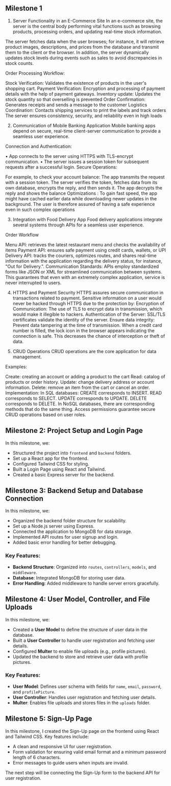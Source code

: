 ## Milestone 1

1. Server Functionality in an E-Commerce Site
In an e-commerce site, the server is the central body performing vital functions such as browsing products, processing orders, and updating real-time stock information.

The server fetches data when the user browses; for instance, it will retrieve product images, descriptions, and prices from the database and transmit them to the client or the browser. In addition, the server dynamically updates stock levels during events such as sales to avoid discrepancies in stock counts.

Order Processing Workflow:

Stock Verification: Validates the existence of products in the user's shopping cart. Payment Verification: Encryption and processing of payment details with the help of payment gateways. Inventory update: Updates the stock quantity so that overselling is prevented Order Confirmation: Generates receipts and sends a message to the customer Logistics Coordination: Contacts shipping services to print the labels and track orders The server ensures consistency, security, and reliability even in high loads

2. Communication of Mobile Banking Application
Mobile banking apps depend on secure, real-time client-server communication to provide a seamless user experience.

Connection and Authentication:

• App connects to the server using HTTPS with TLS-encrypt communication. • The server issues a session token for subsequent requests after a successful login. Secure Operations:

For example, to check your account balance: The app transmits the request with a session token. The server verifies the token, fetches data from its own database, encrypts the reply, and then sends it. The app decrypts the reply and shows the balance Optimizations : To gain fast speed, the app might have cached earlier data while downloading newer updates in the background. The user is therefore assured of having a safe experience even in such complex operations

3. Integration with Food Delivery App
Food delivery applications integrate several systems through APIs for a seamless user experience.

Order Workflow

Menu API: retrieves the latest restaurant menu and checks the availability of items Payment API: ensures safe payment using credit cards, wallets, or UPI Delivery API: tracks the couriers, optimizes routes, and shares real-time information with the application regarding the delivery status, for instance, "Out for Delivery.". Communication Standards: APIs employ standardized forms like JSON or XML for streamlined communication between systems. This guarantees that even with an extremely complex application, service is never interrupted to users.

4. HTTPS and Payment Security
HTTPS assures secure communication in transactions related to payment. Sensitive information on a user would never be hacked through HTTPS due to the protection by: Encryption of Communication: The use of TLS to encrypt data in transmission, which would make it illegible to hackers. Authentication of the Server: SSL/TLS certificates validate the identity of the server. Ensure data integrity: Prevent data tampering at the time of transmission. When a credit card number is filled, the lock icon in the browser appears indicating the connection is safe. This decreases the chance of interception or theft of data.

5. CRUD Operations
CRUD operations are the core application for data management.

Examples:

Create: creating an account or adding a product to the cart Read: catalog of products or order history. Update: change delivery address or account information. Delete: remove an item from the cart or cancel an order. Implementation: In SQL databases: CREATE corresponds to INSERT. READ corresponds to SELECT. UPDATE corresponds to UPDATE. DELETE corresponds to DELETE. In NoSQL databases, there are corresponding methods that do the same thing. Access permissions guarantee secure CRUD operations based on user roles.


## Milestone 2: Project Setup and Login Page

In this milestone, we:
- Structured the project into `frontend` and `backend` folders.
- Set up a React app for the frontend.
- Configured Tailwind CSS for styling.
- Built a Login Page using React and Tailwind.
- Created a basic Express server for the backend.


## Milestone 3: Backend Setup and Database Connection

In this milestone, we:
- Organized the backend folder structure for scalability.
- Set up a Node.js server using Express.
- Connected the application to MongoDB for data storage.
- Implemented API routes for user signup and login.
- Added basic error handling for better debugging.

### Key Features:
- **Backend Structure**: Organized into `routes`, `controllers`, `models`, and `middleware`.
- **Database**: Integrated MongoDB for storing user data.
- **Error Handling**: Added middleware to handle server errors gracefully.



## Milestone 4: User Model, Controller, and File Uploads

In this milestone, we:
- Created a **User Model** to define the structure of user data in the database.
- Built a **User Controller** to handle user registration and fetching user details.
- Configured **Multer** to enable file uploads (e.g., profile pictures).
- Updated the backend to store and retrieve user data with profile pictures.

### Key Features:
- **User Model**: Defines user schema with fields for `name`, `email`, `password`, and `profilePicture`.
- **User Controller**: Handles user registration and fetching user details.
- **Multer**: Enables file uploads and stores files in the `uploads` folder.


## Milestone 5: Sign-Up Page

In this milestone, I created the Sign-Up page on the frontend using React and Tailwind CSS. Key features include:
- A clean and responsive UI for user registration.
- Form validation for ensuring valid email format and a minimum password length of 6 characters.
- Error messages to guide users when inputs are invalid.

The next step will be connecting the Sign-Up form to the backend API for user registration.
